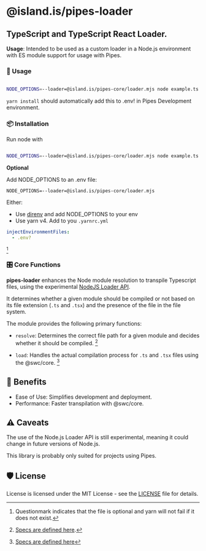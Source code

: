 # @island.is/pipes-loader

## TypeScript and TypeScript React Loader.

**Usage**: Intended to be used as a custom loader in a Node.js environment with ES module support for usage with Pipes.

### 🚀 Usage

```sh

NODE_OPTIONS=--loader=@island.is/pipes-core/loader.mjs node example.ts

```

`yarn install` should automatically add this to .env! in Pipes Development environment.

### 📦 Installation

Run node with

```bash

NODE_OPTIONS=--loader=@island.is/pipes-core/loader.mjs node example.ts

```

**Optional**

Add NODE_OPTIONS to an .env file:

```
NODE_OPTIONS=--loader=@island.is/pipes-core/loader.mjs
```

Either:

- Use [direnv](https://direnv.net/) and add NODE_OPTIONS to your env
- Use yarn v4. Add to you `.yarnrc.yml`

```yaml
injectEnvironmentFiles:
  - .env?
```

[^1]

[^1]: Questionmark indicates that the file is optional and yarn will not fail if it does not exist.

### 🎛️ Core Functions

**pipes-loader** enhances the Node module resolution to transpile Typescript files, using the experimental [NodeJS Loader API](https://nodejs.org/api/esm.html#loaders).

It determines whether a given module should be compiled or not based on its file extension (`.ts` and `.tsx`) and the presence of the file in the file system.

The module provides the following primary functions:

- `resolve`: Determines the correct file path for a given module and decides whether it should be compiled. [^2]

[^2]: [Specs are defined here](https://nodejs.org/api/esm.html#resolvespecifier-context-nextresolve).

- `load`: Handles the actual compilation process for `.ts` and `.tsx` files using the @swc/core. [^3]

[^3]: [Specs are defined here](https://nodejs.org/api/esm.html#loadurl-context-nextload)

## 🌟 Benefits

- Ease of Use: Simplifies development and deployment.
- Performance: Faster transpilation with @swc/core.

## ⚠️ Caveats

The use of the Node.js Loader API is still experimental, meaning it could change in future versions of Node.js.

This library is probably only suited for projects using Pipes.

## 🛡️ License

License is licensed under the MIT License - see the [LICENSE](LICENSE) file for details.
